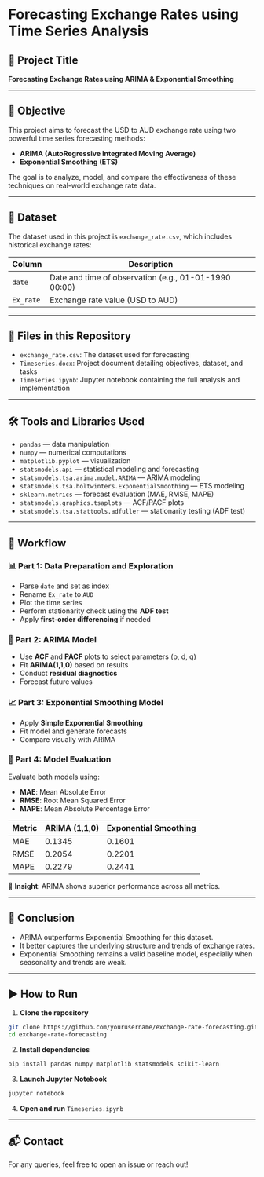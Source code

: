 # Forecasting Exchange Rates using Time Series Analysis

## 📌 Project Title  
**Forecasting Exchange Rates using ARIMA & Exponential Smoothing**

---

## 🎯 Objective  
This project aims to forecast the USD to AUD exchange rate using two powerful time series forecasting methods:  
- **ARIMA (AutoRegressive Integrated Moving Average)**  
- **Exponential Smoothing (ETS)**  

The goal is to analyze, model, and compare the effectiveness of these techniques on real-world exchange rate data.

---

## 📁 Dataset  
The dataset used in this project is `exchange_rate.csv`, which includes historical exchange rates:

| Column        | Description                                 |
|---------------|---------------------------------------------|
| `date`        | Date and time of observation (e.g., 01-01-1990 00:00) |
| `Ex_rate`     | Exchange rate value (USD to AUD)            |

---

## 📄 Files in this Repository  
- `exchange_rate.csv`: The dataset used for forecasting  
- `Timeseries.docx`: Project document detailing objectives, dataset, and tasks  
- `Timeseries.ipynb`: Jupyter notebook containing the full analysis and implementation

---

## 🛠️ Tools and Libraries Used  

- `pandas` — data manipulation  
- `numpy` — numerical computations  
- `matplotlib.pyplot` — visualization  
- `statsmodels.api` — statistical modeling and forecasting  
- `statsmodels.tsa.arima.model.ARIMA` — ARIMA modeling  
- `statsmodels.tsa.holtwinters.ExponentialSmoothing` — ETS modeling  
- `sklearn.metrics` — forecast evaluation (MAE, RMSE, MAPE)  
- `statsmodels.graphics.tsaplots` — ACF/PACF plots  
- `statsmodels.tsa.stattools.adfuller` — stationarity testing (ADF test)

---

## 🔁 Workflow  

### 📊 Part 1: Data Preparation and Exploration  
- Parse `date` and set as index  
- Rename `Ex_rate` to `AUD`  
- Plot the time series  
- Perform stationarity check using the **ADF test**  
- Apply **first-order differencing** if needed  

### 🧠 Part 2: ARIMA Model  
- Use **ACF** and **PACF** plots to select parameters (p, d, q)  
- Fit **ARIMA(1,1,0)** based on results  
- Conduct **residual diagnostics**  
- Forecast future values  

### 📈 Part 3: Exponential Smoothing Model  
- Apply **Simple Exponential Smoothing**  
- Fit model and generate forecasts  
- Compare visually with ARIMA  

### 📐 Part 4: Model Evaluation  
Evaluate both models using:
- **MAE**: Mean Absolute Error  
- **RMSE**: Root Mean Squared Error  
- **MAPE**: Mean Absolute Percentage Error  

| Metric | ARIMA (1,1,0) | Exponential Smoothing |
|--------|---------------|------------------------|
| MAE    | 0.1345        | 0.1601                 |
| RMSE   | 0.2054        | 0.2201                 |
| MAPE   | 0.2279        | 0.2441                 |

🔎 **Insight**: ARIMA shows superior performance across all metrics.

---

## 📝 Conclusion  
- ARIMA outperforms Exponential Smoothing for this dataset.  
- It better captures the underlying structure and trends of exchange rates.  
- Exponential Smoothing remains a valid baseline model, especially when seasonality and trends are weak.

---

## ▶️ How to Run  

1. **Clone the repository**  
```bash
git clone https://github.com/yourusername/exchange-rate-forecasting.git
cd exchange-rate-forecasting
```

2. **Install dependencies**  
```bash
pip install pandas numpy matplotlib statsmodels scikit-learn
```

3. **Launch Jupyter Notebook**  
```bash
jupyter notebook
```

4. **Open and run** `Timeseries.ipynb`

---

## 📬 Contact  
For any queries, feel free to open an issue or reach out!
